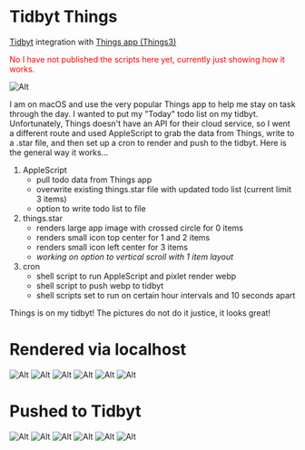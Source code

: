 # Tidbyt Things
[Tidbyt](https://tidbyt.com/) integration with [Things app (Things3)](https://apps.apple.com/us/app/things-3/id904237743)

<span style="color:red">No I have not published the scripts here yet, currently just showing how it works.</span>
 
![Alt](./images/IMG_3199.jpeg "two items")

I am on macOS and use the very popular Things app to help me stay on task through the day. I wanted to put my "Today" todo list on my tidbyt. Unfortunately, Things doesn't have an API for their cloud service, so I went a different route and used AppleScript to grab the data from Things, write to a .star file, and then set up a cron to render and push to the tidbyt. Here is the general way it works...

1. AppleScript
	- pull todo data from Things app
	- overwrite existing things.star file with updated todo list (current limit 3 items)
	- option to write todo list to file
2. things.star
	- renders large app image with crossed circle for 0 items
	- renders small icon top center for 1 and 2 items
	- renders small icon left center for 3 items
	- *working on option to vertical scroll with 1 item layout*
3. cron
	- shell script to run AppleScript and pixlet render webp
	- shell script to push webp to tidbyt
	- shell scripts set to run on certain hour intervals and 10 seconds apart

Things is on my tidbyt! The pictures do not do it justice, it looks great! 

# Rendered via localhost
![Alt](./images/img1.jpg "img1")
![Alt](./images/img2.jpg "img2")
![Alt](./images/img3.jpg "img3")
![Alt](./images/img4.jpg "img4")
![Alt](./images/img5.jpg "img5")
![Alt](./images/img6.jpg "img6")

# Pushed to Tidbyt
![Alt](./images/IMG_3196.jpeg "zero items")
![Alt](./images/IMG_3197.jpeg "one item")
![Alt](./images/IMG_3198.jpeg "one long item")
![Alt](./images/IMG_3199.jpeg "two items")
![Alt](./images/IMG_3200.jpeg "two long items")
![Alt](./images/IMG_3201.jpeg "three items")